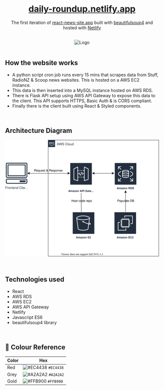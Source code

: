 <h1 align="center">
  <a href="https://daily-roundup.netlify.app/" target="_blank">daily-roundup.netlify.app
</a>
</h1>
<p align="center">
  The first iteration of <a href="https://daily-roundup.netlify.app/" target="_blank">react-news-site.app</a> built with <a href="https://pypi.org/project/beautifulsoup4/" target="_blank">beautifulsoup4</a> and hosted with <a href="https://www.netlify.com/" target="_blank">Netlify</a>
</p>
<br>
<div align="center">
  <img alt="Logo" src="https://github.com/rykumar13/react-news-website/blob/master/dailyRoundUp.gif" />
</div>
<br>
<h2> How the website works</h2>
<p align="center">
  <ul>
  <li>A python script cron job runs every 15 mins that scrapes data from Stuff, RadioNZ & Scoop news websites. This is hosted on a AWS EC2 instance.</li>
  <li>This data is then inserted into a MySQL instance hosted on AWS RDS.</li>
  <li>There is Flask API setup using AWS API Gateway to expose this data to the client. This API supports HTTPS, Basic Auth & is CORS compliant.</li>
  <li>Finally there is the client built using React & Styled components.</li>
  </ul>
  <br>
  <h2> Architecture Diagram</h2>
  <p align="center">
  <img alt="diagram" src="https://raw.githubusercontent.com/rykumar13/react-news-website/4f574629a632a87e3cc2d86c6d9c21c73ccb330b/diagrams/diagram.svg" />
    <p>
</p>
<br>
<h2>
Technologies used
  </h2>
  <p> 
    <ul>
     <li>React</li>
     <li>AWS RDS</li>
      <li>AWS EC2</li>
      <li>AWS API Gateway</li>
      <li>Netlify</li>
      <li>Javascript ES6</li>
      <li>beautifulsoup4 library</li>
    </ul>
  </p>
<br>
<h2>
🎨 Colour Reference
</h2>

| Color          | Hex                                                                |
| -------------- | ------------------------------------------------------------------ |
| Red            | ![#EC4438](https://via.placeholder.com/10/EC4438?text=+) `#EC4438`|
| Grey           | ![#A2A2A2](https://via.placeholder.com/10/A2A2A2?text=+) `#A2A2A2`|
| Gold           | ![#FFB900](https://via.placeholder.com/10/FFB900?text=+) `#FFB900` |


